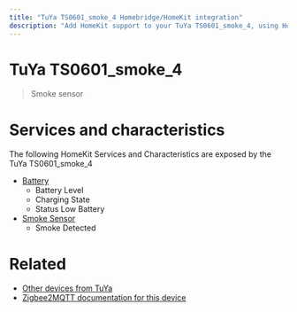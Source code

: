 ```yaml
---
title: "TuYa TS0601_smoke_4 Homebridge/HomeKit integration"
description: "Add HomeKit support to your TuYa TS0601_smoke_4, using Homebridge, Zigbee2MQTT and homebridge-z2m."
---
```

<!---
This file has been GENERATED using src/docgen/docgen.ts
DO NOT EDIT THIS FILE MANUALLY!
-->
# TuYa TS0601_smoke_4
> Smoke sensor


# Services and characteristics
The following HomeKit Services and Characteristics are exposed by
the TuYa TS0601_smoke_4

* [Battery](../../battery.md)
  * Battery Level
  * Charging State
  * Status Low Battery
* [Smoke Sensor](../../sensors.md)
  * Smoke Detected


# Related
* [Other devices from TuYa](../index.md#tuya)
* [Zigbee2MQTT documentation for this device](https://www.zigbee2mqtt.io/devices/TS0601_smoke_4.html)
